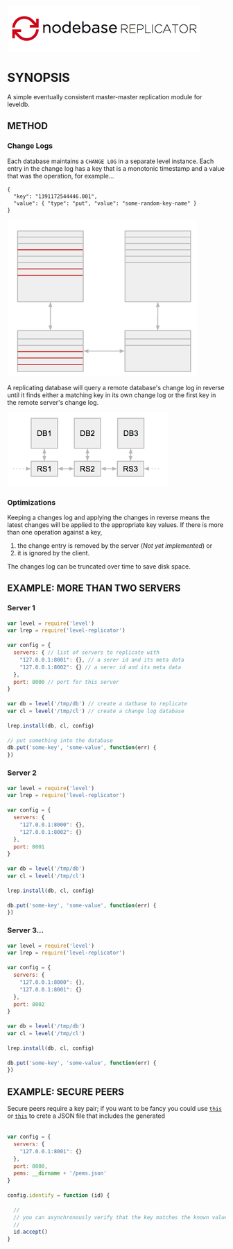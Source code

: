 
![img](/replicator.png)

# SYNOPSIS
A simple eventually consistent master-master replication module 
for leveldb.

## METHOD
### Change Logs
Each database maintains a `CHANGE LOG` in a separate level instance. 
Each entry in the change log has a key that is a monotonic timestamp
and a value that was the operation, for example...

```
{ 
  "key": "1391172544446.001",
  "value": { "type": "put", "value": "some-random-key-name" }
}
```

![img](/closeup.png)

A replicating database will query a remote database's change log in reverse 
until it finds either a matching key in its own change log or the first key 
in the remote server's change log.

![img](/faraway.png)

### Optimizations
Keeping a changes log and applying the changes in reverse means the latest
changes will be applied to the appropriate key values. If there is more than
one operation against a key,

  1. the change entry is removed by the server (*Not yet implemented*) or
  2. it is ignored by the client.

The changes log can be truncated over time to save disk space.

## EXAMPLE: MORE THAN TWO SERVERS

### Server 1
```js
var level = require('level')
var lrep = require('level-replicator')

var config = {
  servers: { // list of servers to replicate with
    "127.0.0.1:8001": {}, // a serer id and its meta data
    "127.0.0.1:8002": {} // a serer id and its meta data
  },
  port: 8000 // port for this server
}

var db = level('/tmp/db') // create a datbase to replicate
var cl = level('/tmp/cl') // create a change log database

lrep.install(db, cl, config)

// put something into the database
db.put('some-key', 'some-value', function(err) {
})
```

### Server 2

```js
var level = require('level')
var lrep = require('level-replicator')

var config = {
  servers: {
    "127.0.0.1:8000": {},
    "127.0.0.1:8002": {}
  },
  port: 8001
}

var db = level('/tmp/db')
var cl = level('/tmp/cl')

lrep.install(db, cl, config)

db.put('some-key', 'some-value', function(err) {
})
```

### Server 3...

```js
var level = require('level')
var lrep = require('level-replicator')

var config = {
  servers: { 
    "127.0.0.1:8000": {},
    "127.0.0.1:8001": {} 
  },
  port: 8002
}

var db = level('/tmp/db')
var cl = level('/tmp/cl')

lrep.install(db, cl, config)

db.put('some-key', 'some-value', function(err) {
})
```


## EXAMPLE: SECURE PEERS
Secure peers require a key pair; if you want to be fancy you could use 
[`this`][0] or [`this`][1] to crete a JSON file that includes the generated 

```js

var config = {
  servers: {
    "127.0.0.1:8001": {} 
  },
  port: 8000,
  pems: __dirname + '/pems.json'
}

config.identify = function (id) {

  //
  // you can asynchronously verify that the key matches the known value here
  //
  id.accept()
}
```

[0]:https://github.com/hij1nx/selfsigned
[1]:https://github.com/substack/rsa-json

